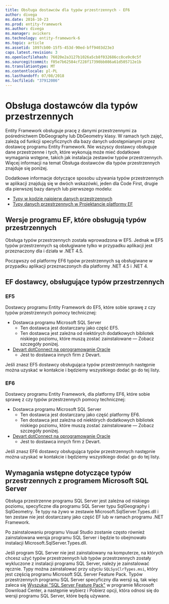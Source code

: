 ```yaml
---
title: Obsługa dostawców dla typów przestrzennych - EF6
author: divega
ms.date: 2016-10-23
ms.prod: entity-framework
ms.author: divega
ms.manager: avickers
ms.technology: entity-framework-6
ms.topic: article
ms.assetid: 1097cb00-15f5-453d-90ed-bff9403d23e3
caps.latest.revision: 3
ms.openlocfilehash: 76020e2a3127b1026a5cb8f032686cc8ce9c0c5f
ms.sourcegitcommit: f05e7b62584cf228f17390bb086a61d505712e1b
ms.translationtype: MT
ms.contentlocale: pl-PL
ms.lasthandoff: 07/08/2018
ms.locfileid: "37912086"
---
```

# <a name="provider-support-for-spatial-types"></a>Obsługa dostawców dla typów przestrzennych
Entity Framework obsługuje pracę z danymi przestrzennymi za pośrednictwem DbGeography lub DbGeometry klasy. W ramach tych zajęć, zależą od funkcji specyficznych dla bazy danych udostępnianymi przez dostawcę programu Entity Framework. Nie wszyscy dostawcy obsługuje dane przestrzenne i tych, które wykonują może mieć dodatkowe wymagania wstępne, takich jak instalacja zestawów typów przestrzennych. Więcej informacji na temat Obsługa dostawców dla typów przestrzennych znajduje się poniżej.  

Dodatkowe informacje dotyczące sposobu używania typów przestrzennych w aplikacji znajdują się w dwóch wskazówki, jeden dla Code First, drugie dla pierwszej bazy danych lub pierwszego modelu:  

- [Typy w kodzie najpierw danych przestrzennych](~/ef6/modeling/code-first/data-types/spatial.md)  
- [Typy danych przestrzennych w Projektancie platformy EF](~/ef6/modeling/designer/data-types/spatial.md)  

## <a name="ef-releases-that-support-spatial-types"></a>Wersje programu EF, które obsługują typów przestrzennych  

Obsługa typów przestrzennych została wprowadzona w EF5. Jednak w EF5 typów przestrzennych są obsługiwane tylko w przypadku aplikacji jest przeznaczony dla i działa w .NET 4.5.  

Począwszy od platformy EF6 typów przestrzennych są obsługiwane w przypadku aplikacji przeznaczonych dla platformy .NET 4.5 i .NET 4.  

## <a name="ef-providers-that-support-spatial-types"></a>EF dostawcy, obsługujące typów przestrzennych  

### <a name="ef5"></a>EF5  

Dostawcy programu Entity Framework do EF5, które sobie sprawę z czy typów przestrzennych pomocy technicznej:  

- Dostawca programu Microsoft SQL Server  
    - Ten dostawca jest dostarczany jako część EF5.  
    - Ten dostawca jest zależna od niektórych dodatkowych bibliotek niskiego poziomu, które muszą zostać zainstalowane — Zobacz szczegóły poniżej.  
- [Devart dotConnect na oprogramowanie Oracle](http://www.devart.com/dotconnect/oracle/)  
    - Jest to dostawca innych firm z Devart.  

Jeśli znasz EF5 dostawcy obsługująca typów przestrzennych następnie można uzyskać w kontakcie i będziemy wszystkiego dodać go do tej listy.  

### <a name="ef6"></a>EF6  

Dostawcy programu Entity Framework, dla platformy EF6, które sobie sprawę z czy typów przestrzennych pomocy technicznej:  

- Dostawca programu Microsoft SQL Server  
    - Ten dostawca jest dostarczany jako część platformy EF6.  
    - Ten dostawca jest zależna od niektórych dodatkowych bibliotek niskiego poziomu, które muszą zostać zainstalowane — Zobacz szczegóły poniżej.  
- [Devart dotConnect na oprogramowanie Oracle](http://www.devart.com/dotconnect/oracle/)  
    - Jest to dostawca innych firm z Devart.  

Jeśli znasz EF6 dostawcy obsługująca typów przestrzennych następnie można uzyskać w kontakcie i będziemy wszystkiego dodać go do tej listy.  

## <a name="prerequisites-for-spatial-types-with-microsoft-sql-server"></a>Wymagania wstępne dotyczące typów przestrzennych z programem Microsoft SQL Server  

Obsługa przestrzenne programu SQL Server jest zależna od niskiego poziomu, specyficzne dla programu SQL Server typu SqlGeography i SqlGeometry. Te typy na żywo w zestawie Microsoft.SqlServer.Types.dll i ten zestaw nie jest dostarczany jako część EF lub w ramach programu .NET Framework.  

Po zainstalowaniu programu Visual Studio zostanie często również zainstalowana wersja programu SQL Server i będzie to obejmowało instalacji Microsoft.SqlServer.Types.dll.  

Jeśli program SQL Server nie jest zainstalowany na komputerze, na których chcesz użyć typów przestrzennych lub typów przestrzennych zostały wykluczone z instalacji programu SQL Server, należy je zainstalować ręcznie. Typy można zainstalować przy użyciu `SQLSysClrTypes.msi`, który jest częścią programu Microsoft SQL Server Feature Pack. Typów przestrzennych programu SQL Server specyficzny dla wersji są, tak więc zaleca się [Wyszukaj "SQL Server Feature Pack"](https://www.microsoft.com/en-us/search/result.aspx?q=sql+server+feature+pack) w programie Microsoft Download Center, a następnie wybierz i Pobierz opcji, która odnosi się do wersji programu SQL Server, które będą używane.
